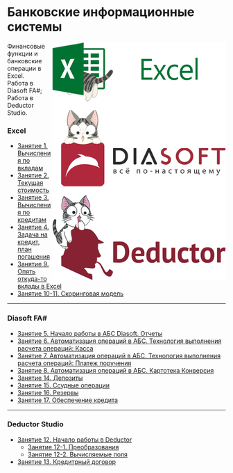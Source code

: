 # Банковские информационные системы

<img src="https://github.com/Cat-in-box/FA/blob/png/git%20bis.png" align="right" width=400 height=547/>

Финансовые функции и банковские операции в Excel.       
Работа в Diasoft FA#; Работа в Deductor Studio.

### Excel
* [Занятие 1. Вычисления по вкладам](https://github.com/Cat-in-box/FA/tree/master/2%20%D0%BA%D1%83%D1%80%D1%81/%D0%91%D0%98%D0%A1/%D0%97%D0%B0%D0%BD%D1%8F%D1%82%D0%B8%D0%B5%201)
* [Занятие 2. Текущая стоимость](https://github.com/Cat-in-box/FA/tree/master/2%20%D0%BA%D1%83%D1%80%D1%81/%D0%91%D0%98%D0%A1/%D0%97%D0%B0%D0%BD%D1%8F%D1%82%D0%B8%D0%B5%202)
* [Занятие 3. Вычисления по кредитам](https://github.com/Cat-in-box/FA/tree/master/2%20%D0%BA%D1%83%D1%80%D1%81/%D0%91%D0%98%D0%A1/%D0%97%D0%B0%D0%BD%D1%8F%D1%82%D0%B8%D0%B5%203)
* [Занятие 4. Задача на кредит, план погашения](https://github.com/Cat-in-box/FA/tree/master/2%20%D0%BA%D1%83%D1%80%D1%81/%D0%91%D0%98%D0%A1/%D0%97%D0%B0%D0%BD%D1%8F%D1%82%D0%B8%D0%B5%204)
* [Занятие 9. Опять откуда-то вклады в Excel](https://github.com/Cat-in-box/FA/tree/master/2%20%D0%BA%D1%83%D1%80%D1%81/%D0%91%D0%98%D0%A1/%D0%97%D0%B0%D0%BD%D1%8F%D1%82%D0%B8%D0%B5%209)
* [Занятие 10-11. Скоринговая модель](https://github.com/Cat-in-box/FA/tree/master/2%20%D0%BA%D1%83%D1%80%D1%81/%D0%91%D0%98%D0%A1/%D0%97%D0%B0%D0%BD%D1%8F%D1%82%D0%B8%D0%B5%2010-11)
____
### Diasoft FA#
* [Занятие 5. Начало работы в АБС Diasoft. Отчеты](https://github.com/Cat-in-box/FA/tree/master/2%20%D0%BA%D1%83%D1%80%D1%81/%D0%91%D0%98%D0%A1/%D0%97%D0%B0%D0%BD%D1%8F%D1%82%D0%B8%D0%B5%205)
* [Занятие 6. Автоматизация операций в АБС. Технология выполнения расчета операций: Касса](https://github.com/Cat-in-box/FA/tree/master/2%20%D0%BA%D1%83%D1%80%D1%81/%D0%91%D0%98%D0%A1/%D0%97%D0%B0%D0%BD%D1%8F%D1%82%D0%B8%D0%B5%206)
* [Занятие 7. Автоматизация операций в АБС. Технология выполнения расчета операций: Платеж поручения](https://github.com/Cat-in-box/FA/tree/master/2%20%D0%BA%D1%83%D1%80%D1%81/%D0%91%D0%98%D0%A1/%D0%97%D0%B0%D0%BD%D1%8F%D1%82%D0%B8%D0%B5%207)
* [Занятие 8. Автоматизация операций в АБС. Картотека Конверсия](https://github.com/Cat-in-box/FA/tree/master/2%20%D0%BA%D1%83%D1%80%D1%81/%D0%91%D0%98%D0%A1/%D0%97%D0%B0%D0%BD%D1%8F%D1%82%D0%B8%D0%B5%208)
* [Занятие 14. Депозиты](https://github.com/Cat-in-box/FA/tree/master/2%20%D0%BA%D1%83%D1%80%D1%81/%D0%91%D0%98%D0%A1/%D0%97%D0%B0%D0%BD%D1%8F%D1%82%D0%B8%D0%B5%2014)
* [Занятие 15. Ссудные операции](https://github.com/Cat-in-box/FA/tree/master/2%20%D0%BA%D1%83%D1%80%D1%81/%D0%91%D0%98%D0%A1/%D0%97%D0%B0%D0%BD%D1%8F%D1%82%D0%B8%D0%B5%2015)
* [Занятие 16. Резервы](https://github.com/Cat-in-box/FA/tree/master/2%20%D0%BA%D1%83%D1%80%D1%81/%D0%91%D0%98%D0%A1/%D0%97%D0%B0%D0%BD%D1%8F%D1%82%D0%B8%D0%B5%2016)
* [Занятие 17. Обеспечение кредита](https://github.com/Cat-in-box/FA/tree/master/2%20%D0%BA%D1%83%D1%80%D1%81/%D0%91%D0%98%D0%A1/%D0%97%D0%B0%D0%BD%D1%8F%D1%82%D0%B8%D0%B5%2017)
____
### Deductor Studio
* [Занятие 12. Начало работы в Deductor](https://github.com/Cat-in-box/FA/tree/master/2%20%D0%BA%D1%83%D1%80%D1%81/%D0%91%D0%98%D0%A1/%D0%97%D0%B0%D0%BD%D1%8F%D1%82%D0%B8%D0%B5%2012)
  * [Занятие 12-1. Преобразования](https://github.com/Cat-in-box/FA/tree/master/2%20%D0%BA%D1%83%D1%80%D1%81/%D0%91%D0%98%D0%A1/%D0%97%D0%B0%D0%BD%D1%8F%D1%82%D0%B8%D0%B5%2012)
  * [Занятие 12-2. Вычисляемые поля](https://github.com/Cat-in-box/FA/tree/master/2%20%D0%BA%D1%83%D1%80%D1%81/%D0%91%D0%98%D0%A1/%D0%97%D0%B0%D0%BD%D1%8F%D1%82%D0%B8%D0%B5%2012)
* [Занятие 13. Кредитрный договор](https://github.com/Cat-in-box/FA/tree/master/2%20%D0%BA%D1%83%D1%80%D1%81/%D0%91%D0%98%D0%A1/%D0%97%D0%B0%D0%BD%D1%8F%D1%82%D0%B8%D0%B5%2013)
